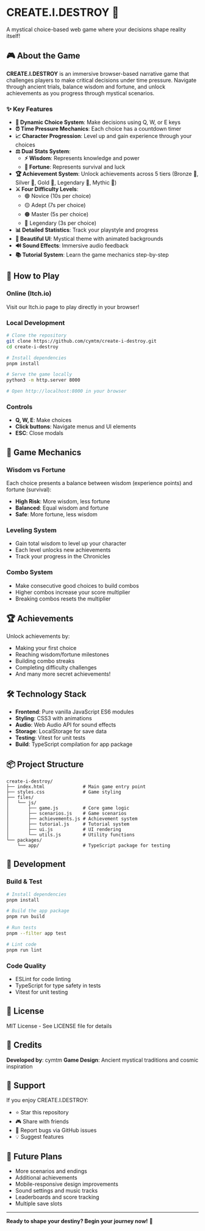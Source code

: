 # CREATE.I.DESTROY 🌟

A mystical choice-based web game where your decisions shape reality itself!

## 🎮 About the Game

**CREATE.I.DESTROY** is an immersive browser-based narrative game that challenges players to make critical decisions under time pressure. Navigate through ancient trials, balance wisdom and fortune, and unlock achievements as you progress through mystical scenarios.

### ✨ Key Features

- **🎯 Dynamic Choice System**: Make decisions using Q, W, or E keys
- **⏰ Time Pressure Mechanics**: Each choice has a countdown timer
- **📈 Character Progression**: Level up and gain experience through your choices
- **⚖️ Dual Stats System**:
  - **⚡ Wisdom**: Represents knowledge and power
  - **🏺 Fortune**: Represents survival and luck
- **🏆 Achievement System**: Unlock achievements across 5 tiers (Bronze 🥉, Silver 🥈, Gold 🥇, Legendary 🌟, Mythic 👑)
- **⚔️ Four Difficulty Levels**:
  - 🟢 Novice (10s per choice)
  - 🟡 Adept (7s per choice)
  - 🟠 Master (5s per choice)
  - 🔴 Legendary (3s per choice)
- **📊 Detailed Statistics**: Track your playstyle and progress
- **🎨 Beautiful UI**: Mystical theme with animated backgrounds
- **🔊 Sound Effects**: Immersive audio feedback
- **📚 Tutorial System**: Learn the game mechanics step-by-step

## 🚀 How to Play

### Online (Itch.io)
Visit our Itch.io page to play directly in your browser!

### Local Development
```bash
# Clone the repository
git clone https://github.com/cymtm/create-i-destroy.git
cd create-i-destroy

# Install dependencies
pnpm install

# Serve the game locally
python3 -m http.server 8000

# Open http://localhost:8000 in your browser
```

### Controls
- **Q, W, E**: Make choices
- **Click buttons**: Navigate menus and UI elements
- **ESC**: Close modals

## 🎯 Game Mechanics

### Wisdom vs Fortune
Each choice presents a balance between wisdom (experience points) and fortune (survival):
- **High Risk**: More wisdom, less fortune
- **Balanced**: Equal wisdom and fortune
- **Safe**: More fortune, less wisdom

### Leveling System
- Gain total wisdom to level up your character
- Each level unlocks new achievements
- Track your progress in the Chronicles

### Combo System
- Make consecutive good choices to build combos
- Higher combos increase your score multiplier
- Breaking combos resets the multiplier

## 🏆 Achievements

Unlock achievements by:
- Making your first choice
- Reaching wisdom/fortune milestones
- Building combo streaks
- Completing difficulty challenges
- And many more secret achievements!

## 🛠️ Technology Stack

- **Frontend**: Pure vanilla JavaScript ES6 modules
- **Styling**: CSS3 with animations
- **Audio**: Web Audio API for sound effects
- **Storage**: LocalStorage for save data
- **Testing**: Vitest for unit tests
- **Build**: TypeScript compilation for app package

## 📦 Project Structure

```
create-i-destroy/
├── index.html              # Main game entry point
├── styles.css              # Game styling
├── files/
│   └── js/
│       ├── game.js         # Core game logic
│       ├── scenarios.js    # Game scenarios
│       ├── achievements.js # Achievement system
│       ├── tutorial.js     # Tutorial system
│       ├── ui.js           # UI rendering
│       └── utils.js        # Utility functions
└── packages/
    └── app/                # TypeScript package for testing
```

## 🧪 Development

### Build & Test
```bash
# Install dependencies
pnpm install

# Build the app package
pnpm run build

# Run tests
pnpm --filter app test

# Lint code
pnpm run lint
```

### Code Quality
- ESLint for code linting
- TypeScript for type safety in tests
- Vitest for unit testing

## 📄 License

MIT License - See LICENSE file for details

## 👥 Credits

**Developed by**: cymtm
**Game Design**: Ancient mystical traditions and cosmic inspiration

## 🌟 Support

If you enjoy CREATE.I.DESTROY:
- ⭐ Star this repository
- 🎮 Share with friends
- 🐛 Report bugs via GitHub issues
- 💡 Suggest features

## 🔮 Future Plans

- More scenarios and endings
- Additional achievements
- Mobile-responsive design improvements
- Sound settings and music tracks
- Leaderboards and score tracking
- Multiple save slots

---

**Ready to shape your destiny? Begin your journey now!** 🚀
